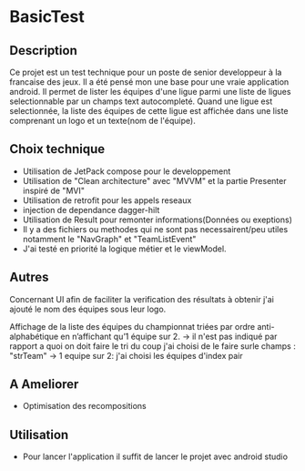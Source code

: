 # BasicTest

## Description
Ce projet est un test technique pour un poste de senior developpeur à la francaise des jeux.
Il a été pensé mon une base pour une vraie application android.
Il permet de lister les équipes d'une ligue parmi une liste de ligues selectionnable par un champs text autocompleté.
Quand une ligue est selectionnée, la liste des équipes de cette ligue est affichée dans une liste comprenant un logo et un texte(nom de l'équipe).

## Choix technique
- Utilisation de JetPack compose pour le developpement
- Utilisation de "Clean architecture" avec "MVVM" et la partie Presenter inspiré de "MVI"
- Utilisation de retrofit pour les appels reseaux
- injection de dependance dagger-hilt
- Utilisation de Result pour remonter informations(Données ou exeptions)
- Il y a des fichiers ou methodes qui ne sont pas necessairent/peu utiles notamment le "NavGraph" et "TeamListEvent"
- J'ai testé en priorité la logique métier et le viewModel.

## Autres
Concernant UI afin de faciliter la verification des résultats à obtenir j'ai ajouté le nom des équipes sous leur logo.

Affichage de la liste des équipes du championnat triées par ordre anti-alphabétique en n’affichant qu’1 équipe sur 2.
-> il n'est pas indiqué par rapport a quoi on doit faire le tri du coup j'ai choisi de le faire surle champs : "strTeam"
-> 1 equipe sur 2: j'ai choisi les équipes d'index pair

## A Ameliorer
- Optimisation des recompositions

## Utilisation
- Pour lancer l'application il suffit de lancer le projet avec android studio